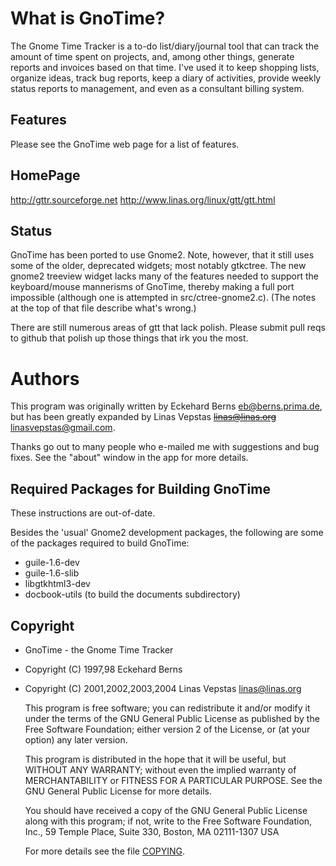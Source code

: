What is GnoTime?
================
The Gnome Time Tracker is a to-do list/diary/journal tool that can track
the amount of time spent on projects, and, among other things, generate
reports and invoices based on that time. I've used it to keep shopping
lists, organize ideas, track bug reports, keep a diary of activities,
provide weekly status reports to management, and even as a consultant
billing system.

Features
--------
Please see the GnoTime web page for a list of features.

HomePage
--------
http://gttr.sourceforge.net
http://www.linas.org/linux/gtt/gtt.html

Status
------
GnoTime has been ported to use Gnome2.  Note, however, that it still
uses some of the older, deprecated widgets; most notably gtkctree.
The new gnome2 treeview widget lacks many of the features needed to
support the keyboard/mouse mannerisms of GnoTime, thereby making
a full port impossible (although one is attempted in src/ctree-gnome2.c).
(The notes at the top of that file describe what's wrong.)

There are still numerous areas of gtt that lack polish.  Please
submit pull reqs to github that polish up those things that irk you the most.


Authors
=======
This program was originally written by Eckehard Berns <eb@berns.prima.de>,
but has been greatly expanded by Linas Vepstas ~~<linas@linas.org>~~
<linasvepstas@gmail.com>.

Thanks go out to many people who e-mailed me with suggestions and
bug fixes.  See the "about" window in the app for more details.


Required Packages for Building GnoTime
--------------------------------------
These instructions are out-of-date.

Besides the 'usual' Gnome2 development packages, the following are
some of the packages required to build GnoTime:

 * guile-1.6-dev
 * guile-1.6-slib
 * libgtkhtml3-dev
 * docbook-utils  (to build the documents subdirectory)


Copyright
---------
 * GnoTime - the Gnome Time Tracker
 * Copyright (C) 1997,98 Eckehard Berns
 * Copyright (C) 2001,2002,2003,2004 Linas Vepstas <linas@linas.org>

   This program is free software; you can redistribute it and/or modify
   it under the terms of the GNU General Public License as published by
   the Free Software Foundation; either version 2 of the License, or
   (at your option) any later version.

   This program is distributed in the hope that it will be useful,
   but WITHOUT ANY WARRANTY; without even the implied warranty of
   MERCHANTABILITY or FITNESS FOR A PARTICULAR PURPOSE.  See the
   GNU General Public License for more details.

   You should have received a copy of the GNU General Public License
   along with this program; if not, write to the Free Software
   Foundation, Inc., 59 Temple Place, Suite 330, Boston, MA  02111-1307  USA

   For more details see the file [COPYING](COPYING).
